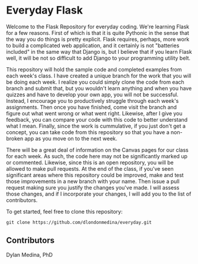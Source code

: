 # Everyday Flask
Welcome to the Flask Repository for everyday coding. We're learning Flask for a few reasons. First of which is that it is quite Pythonic in the sense that the way you do things is pretty explicit. Flask requires, perhaps, more work to build a complicated web application, and it certainly is not  "batteries included" in the same way that Django is, but I believe that if you learn Flask well, it will be not so difficult to add Django to your programming utility belt.  

This repository will hold the sample code and completed examples from each week's class. I have created a unique branch for the work that you will be doing each week. I realize you could simply clone the code from each branch and submit that, but you wouldn't learn anything and when you have quizzes and have to develop your own app, you will not be successful. Instead, I encourage you to productively struggle through each week's assignments. Then once you have finished, come visit the branch and figure out what went wrong or what went right. Likewise, after I give you feedback, you can compare your code with this code to better understand what I mean. Finally, since the work is cummulative, if you just don't get a concept, you can take code from this repository so that you have a non-broken app as you move on to the next week.

There will be a great deal of information on the Canvas pages for our class for each week. As such, the code here may not be significantly marked up or commented. Likewise, since this is an open repository, you will be allowed to make pull requests. At the end of the class, if you've seen significant areas where this repository could be improved, make and test those improvements in a new branch with your name. Then issue a pull request making sure you justify the changes you've made. I will assess those changes, and if I incorporate your changes, I will add you to the list of contributors. 

To get started, feel free to clone this repository:
```git
git clone https://github.com/dlondonmedina/everyday.git
```

## Contributors
Dylan Medina, PhD 